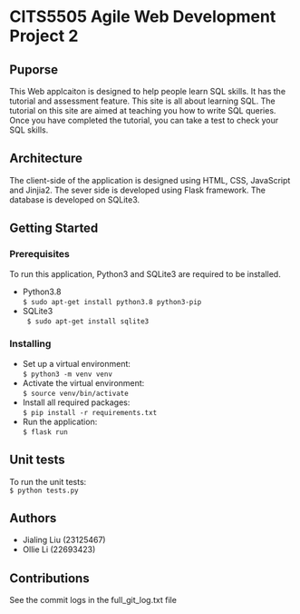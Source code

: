 # CITS5505 Agile Web Development Project 2
## Puporse
This Web applcaiton is designed to help people learn SQL skills. It has the tutorial and assessment feature.
This site is all about learning SQL. The tutorial on this site are aimed at teaching you how to write SQL queries.
Once you have completed the tutorial, you can take a test to check your SQL skills.
## Architecture
The client-side of the application is designed using HTML, CSS, JavaScript and Jinjia2. The sever side is developed using Flask framework. The database is developed on SQLite3.
## Getting Started
### Prerequisites
To run this application, Python3 and SQLite3 are required to be installed.
- Python3.8  
`$ sudo apt-get install python3.8 python3-pip`  
- SQLite3  
` $ sudo apt-get install sqlite3`  
### Installing
- Set up a virtual environment:  
`$ python3 -m venv venv`  
- Activate the virtual environment:  
 `$ source venv/bin/activate`  
- Install all required packages:  
`$ pip install -r requirements.txt`  
- Run the application:  
`$ flask run`  
## Unit tests
To run the unit tests:  
`$ python tests.py`
## Authors
- Jialing Liu (23125467)
- Ollie Li (22693423)
## Contributions
See the commit logs in the full_git_log.txt file
